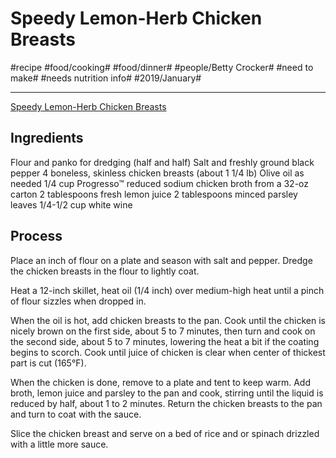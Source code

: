 # Speedy Lemon-Herb Chicken Breasts
#recipe #food/cooking# #food/dinner# #people/Betty Crocker# #need to make# #needs nutrition info# #2019/January#
- - - -
[Speedy Lemon-Herb Chicken Breasts](https://www.bettycrocker.com/recipes/speedy-lemon-herb-chicken-breasts/50549362-fe43-4f6e-b7d4-79581137fa9a)

## Ingredients
Flour and panko for dredging (half and half)
Salt and freshly ground black pepper
4 boneless, skinless chicken breasts (about 1 1/4 lb)
Olive oil as needed
1/4 cup Progresso™ reduced sodium chicken broth from a 32-oz carton
2 tablespoons fresh lemon juice
2 tablespoons minced parsley leaves
1/4-1/2 cup white wine

## Process
Place an inch of flour on a plate and season with salt and pepper. Dredge the chicken breasts in the flour to lightly coat.

Heat a 12-inch skillet, heat oil (1/4 inch) over medium-high heat until a pinch of flour sizzles when dropped in.

When the oil is hot, add chicken breasts to the pan. Cook until the chicken is nicely brown on the first side, about 5 to 7 minutes, then turn and cook on the second side, about 5 to 7 minutes, lowering the heat a bit if the coating begins to scorch. Cook until juice of chicken is clear when center of thickest part is cut (165°F).

When the chicken is done, remove to a plate and tent to keep warm. Add broth, lemon juice and parsley to the pan and cook, stirring until the liquid is reduced by half, about 1 to 2 minutes. Return the chicken breasts to the pan and turn to coat with the sauce.

Slice the chicken breast and serve on a bed of rice and or spinach drizzled with a little more sauce.